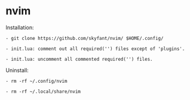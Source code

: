 # nvim

Installation:

    - git clone https://github.com/skyfant/nvim/ $HOME/.config/
    
    - init.lua: comment out all required('') files except of 'plugins'.
    
    - init.lua: uncomment all commented required('') files.



Uninstall:

    - rm -rf ~/.config/nvim

    - rm -rf ~/.local/share/nvim
